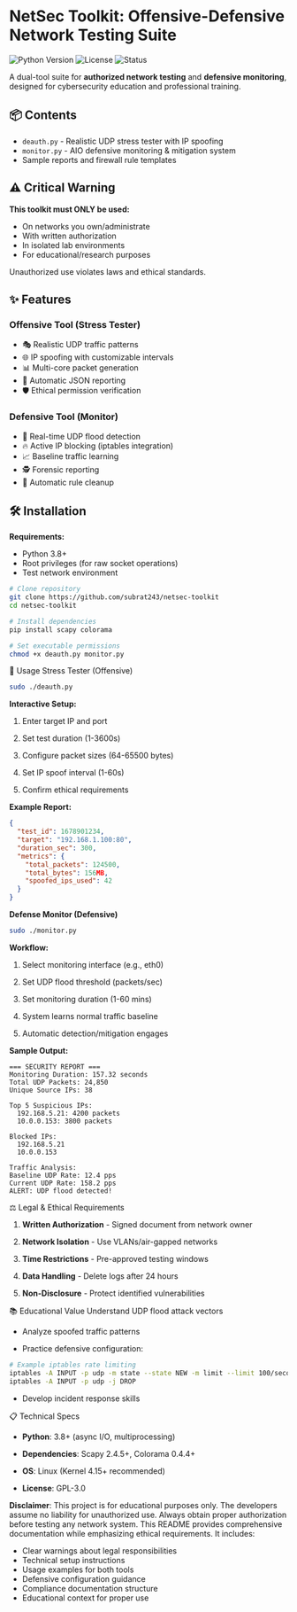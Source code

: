 # NetSec Toolkit: Offensive-Defensive Network Testing Suite

![Python Version](https://img.shields.io/badge/Python-3.8%2B-blue)
![License](https://img.shields.io/badge/License-GPL--3.0-red)
![Status](https://img.shields.io/badge/Status-Educational%20Use%20Only-lightgrey)

A dual-tool suite for **authorized network testing** and **defensive monitoring**, designed for cybersecurity education and professional training.

## 📦 Contents
- `deauth.py` - Realistic UDP stress tester with IP spoofing
- `monitor.py` - AIO defensive monitoring & mitigation system
- Sample reports and firewall rule templates

## ⚠️ Critical Warning
**This toolkit must ONLY be used:**
- On networks you own/administrate
- With written authorization
- In isolated lab environments
- For educational/research purposes

Unauthorized use violates laws and ethical standards.

## ✨ Features

### Offensive Tool (Stress Tester)
- 🎭 Realistic UDP traffic patterns
- 🌐 IP spoofing with customizable intervals
- 📊 Multi-core packet generation
- 📝 Automatic JSON reporting
- 🛡️ Ethical permission verification

### Defensive Tool (Monitor)
- 🚨 Real-time UDP flood detection
- 🔥 Active IP blocking (iptables integration)
- 📈 Baseline traffic learning
- 🕵️ Forensic reporting
- 🧹 Automatic rule cleanup

## 🛠️ Installation

**Requirements:**
- Python 3.8+
- Root privileges (for raw socket operations)
- Test network environment

```bash
# Clone repository
git clone https://github.com/subrat243/netsec-toolkit
cd netsec-toolkit

# Install dependencies
pip install scapy colorama

# Set executable permissions
chmod +x deauth.py monitor.py
```

🚀 Usage
Stress Tester (Offensive)
```bash
sudo ./deauth.py
```

**Interactive Setup:**

1. Enter target IP and port

2. Set test duration (1-3600s)

3. Configure packet sizes (64-65500 bytes)

4. Set IP spoof interval (1-60s)

5. Confirm ethical requirements

**Example Report:**

```json
{
  "test_id": 1678901234,
  "target": "192.168.1.100:80",
  "duration_sec": 300,
  "metrics": {
    "total_packets": 124500,
    "total_bytes": 156MB,
    "spoofed_ips_used": 42
  }
}
```

**Defense Monitor (Defensive)**
```bash
sudo ./monitor.py
```

**Workflow:**

1. Select monitoring interface (e.g., eth0)

2. Set UDP flood threshold (packets/sec)

3. Set monitoring duration (1-60 mins)

4. System learns normal traffic baseline

5. Automatic detection/mitigation engages

**Sample Output:**

```
=== SECURITY REPORT ===
Monitoring Duration: 157.32 seconds
Total UDP Packets: 24,850
Unique Source IPs: 38

Top 5 Suspicious IPs:
  192.168.5.21: 4200 packets
  10.0.0.153: 3800 packets

Blocked IPs:
  192.168.5.21
  10.0.0.153

Traffic Analysis:
Baseline UDP Rate: 12.4 pps
Current UDP Rate: 158.2 pps
ALERT: UDP flood detected!
```

⚖️ Legal & Ethical Requirements
1. **Written Authorization** - Signed document from network owner

2. **Network Isolation** - Use VLANs/air-gapped networks

3. **Time Restrictions** - Pre-approved testing windows

4. **Data Handling** - Delete logs after 24 hours

5. **Non-Disclosure** - Protect identified vulnerabilities

📚 Educational Value
Understand UDP flood attack vectors

- Analyze spoofed traffic patterns

- Practice defensive configuration:

```bash
# Example iptables rate limiting
iptables -A INPUT -p udp -m state --state NEW -m limit --limit 100/second -j ACCEPT
iptables -A INPUT -p udp -j DROP
```
- Develop incident response skills

📋 Technical Specs
- **Python**: 3.8+ (async I/O, multiprocessing)

- **Dependencies**: Scapy 2.4.5+, Colorama 0.4.4+

- **OS**: Linux (Kernel 4.15+ recommended)

- **License**: GPL-3.0

**Disclaimer**: This project is for educational purposes only. The developers assume no liability for unauthorized use. Always obtain proper authorization before testing any network system. This README provides comprehensive documentation while emphasizing ethical requirements. It includes:
- Clear warnings about legal responsibilities
- Technical setup instructions
- Usage examples for both tools
- Defensive configuration guidance
- Compliance documentation structure
- Educational context for proper use

